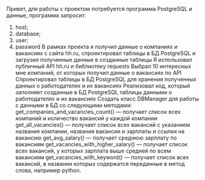 Привет, для работы с проектом потребуется программа PostgreSQL и данные, программа запросит:
1. host;
2. database;
3. user;
4. password
В рамках проекта я получил данные о компаниях и вакансиях с сайта hh.ru, спроектировал таблицы в БД PostgreSQL и загрузил полученные данные в созданные таблицы
Я использовал публичный API hh.ru и библиотеку requests
Выбрал 10 интересных мне компаний, от которых получил данные о вакансиях по API
Спроектировал таблицы в БД PostgreSQL для хранения полученных данных о работодателях и их вакансиях
Реализовал код, который заполняет созданные в БД PostgreSQL таблицы данными о работодателях и их вакансиях
Создать класс DBManager для работы с данными в БД со следующими методами:
  get_companies_and_vacancies_count() — получает список всех компаний и количество вакансий у каждой компании
  get_all_vacancies() — получает список всех вакансий с указанием названия компании, названия вакансии и зарплаты и ссылки на вакансию
  get_avg_salary() — получает среднюю зарплату по вакансиям
  get_vacancies_with_higher_salary() — получает список всех вакансий, у которых зарплата выше средней по всем вакансиям
  get_vacancies_with_keyword() — получает список всех вакансий, в названии которых содержатся переданные в метод слова, например python.
